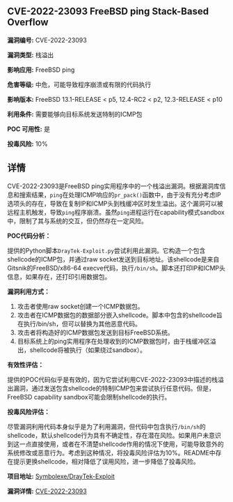 ## CVE-2022-23093 FreeBSD ping Stack-Based Overflow

**漏洞编号:** CVE-2022-23093

**漏洞类型:** 栈溢出

**影响应用:** FreeBSD ping

**危害等级:** 中危，可能导致程序崩溃或有限的代码执行

**影响版本:** FreeBSD 13.1-RELEASE < p5, 12.4-RC2 < p2, 12.3-RELEASE < p10

**利用条件:** 需要能够向目标系统发送特制的ICMP包

**POC 可用性:** 是

**投毒风险:** 10%

## 详情

CVE-2022-23093是FreeBSD ping实用程序中的一个栈溢出漏洞。根据漏洞库信息和搜索结果，`ping`在处理ICMP响应的`pr_pack()`函数中，由于没有充分考虑IP选项头的存在，导致在复制IP和ICMP头到栈缓冲区时发生溢出。这个漏洞可以被远程主机触发，导致`ping`程序崩溃。虽然`ping`进程运行在capability模式sandbox中，限制了其与系统的交互，但仍然存在一定风险。

**POC代码分析：**

提供的Python脚本`DrayTek-Exploit.py`尝试利用此漏洞。它构造一个包含shellcode的ICMP包，并通过raw socket发送到目标地址。该shellcode是来自Gitsnik的FreeBSD/x86-64 execve代码，执行`/bin/sh`。脚本还打印IP和ICMP头信息，如果存在，还打印引用数据包。  

**漏洞利用方式：**

1.  攻击者使用raw socket创建一个ICMP数据包。
2.  攻击者在ICMP数据包的数据部分嵌入shellcode。脚本中包含的shellcode旨在执行/bin/sh，但可以替换为其他恶意代码。
3.  攻击者将构造好的ICMP数据包发送到目标FreeBSD系统。
4.  目标系统上的ping实用程序在处理收到的ICMP数据包时，由于栈缓冲区溢出，shellcode将被执行（如果绕过sandbox）。

**有效性评估：**

提供的POC代码似乎是有效的，因为它尝试利用CVE-2022-23093中描述的栈溢出漏洞，通过发送包含shellcode的特制ICMP包来尝试执行任意代码。但是，FreeBSD capability sandbox可能会限制shellcode的执行。

**投毒风险评估：**

尽管漏洞利用代码本身似乎是为了利用漏洞，但代码中包含执行`/bin/sh`的shellcode，默认shellcode行为具有不确定性，存在潜在风险。如果用户未意识到这一点直接使用，或者在不清楚shellcode作用的情况下使用，可能导致意外的系统修改或恶意行为。考虑到这种情况，将投毒风险评估为10%。README中存在提示更换shellcode，相对降低了误用风险，进一步降低了投毒风险。

**项目地址:** [Symbolexe/DrayTek-Exploit](https://github.com/Symbolexe/DrayTek-Exploit)

**漏洞详情:** [CVE-2022-23093](https://nvd.nist.gov/vuln/detail/CVE-2022-23093)